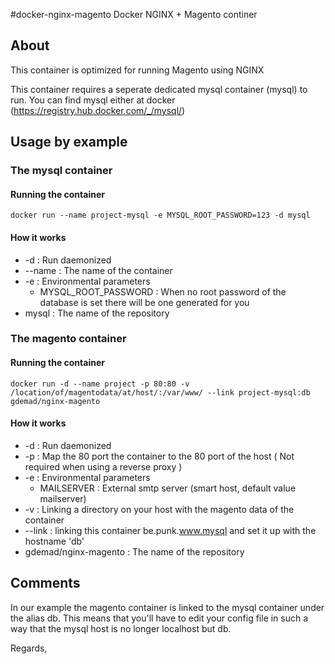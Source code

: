 #docker-nginx-magento
Docker NGINX + Magento continer
 
## About

This container is optimized for running Magento using NGINX

This container requires a seperate dedicated mysql container (mysql) to run.
You can find mysql either at docker (https://registry.hub.docker.com/_/mysql/)

## Usage by example

### The mysql container

#### Running the container

```shell
docker run --name project-mysql -e MYSQL_ROOT_PASSWORD=123 -d mysql
```

#### How it works

* -d : Run daemonized
* --name : The name of the container
* -e : Environmental parameters
	* MYSQL_ROOT_PASSWORD : When no root password of the database is set there will be one generated for you  
* mysql : The name of the repository	


### The magento container

#### Running the container

```shell
docker run -d --name project -p 80:80 -v /location/of/magentodata/at/host/:/var/www/ --link project-mysql:db gdemad/nginx-magento
```

#### How it works

* -d : Run daemonized
* -p : Map the 80 port the container to the 80 port of the host ( Not required when using a reverse proxy )
* -e : Environmental parameters
  * MAILSERVER : External smtp server (smart host, default value mailserver)
* -v : Linking a directory on your host with the magento data of the container
* --link : linking this container be.punk.www.mysql and set it up with the hostname 'db'
* gdemad/nginx-magento : The name of the repository


## Comments

In our example the magento container is linked to the mysql container under the alias db.
This means that you'll have to edit your config file in such a way that the mysql host is no longer localhost but db.


Regards,
